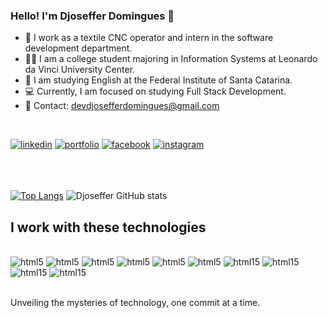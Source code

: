 ### Hello! I'm Djoseffer Domingues 👋


- 🔭 I work as a textile CNC operator and intern in the software development department.
- 👨‍🎓 I am a college student majoring in Information Systems at Leonardo da Vinci University Center.
- 📖 I am studying English at the Federal Institute of Santa Catarina.
- 💻 Currently, I am focused on studying Full Stack Development.
- 📧 Contact: devdjosefferdomingues@gmail.com
<br/>

[![linkedin](https://img.shields.io/badge/LinkedIn-0077B5?style=for-the-badge&logo=linkedin&logoColor=white)](https://www.linkedin.com/in/djoseffer-domingues-324a14263/) 
[![portfolio](https://img.shields.io/badge/website-000000?style=for-the-badge&logo=About.me&logoColor=white)]()
[![facebook](https://img.shields.io/badge/Facebook-1877F2?style=for-the-badge&logo=facebook&logoColor=white)]()
[![instagram](https://img.shields.io/badge/Instagram-E4405F?style=for-the-badge&logo=instagram&logoColor=white)]()
<br/>
<br/>
<br/>
<br/>

[![Top Langs](https://github-readme-stats.vercel.app/api/top-langs/?username=Djoseffer&layout=donut&bg_color=011526)](https://github.com/Djoseffer/github-readme-stats)
![Djoseffer GitHub stats](https://github-readme-stats.vercel.app/api?username=Djoseffer&show_icons=true&theme=tokyonight&bg_color=011526)

## I work with these technologies

<div style="display: inline_block"><br/>
   <img alt="html5" src="https://img.shields.io/badge/HTML5-E34F26?style=for-the-badge&logo=html5&logoColor=white" >
   <img alt="html5" src="https://img.shields.io/badge/CSS3-1572B6?style=for-the-badge&logo=css3&logoColor=white" >
   <img alt="html5" src="https://img.shields.io/badge/JavaScript-323330?style=for-the-badge&logo=javascript&logoColor=F7DF1E" >
   <img alt="html5" src="https://img.shields.io/badge/React-20232A?style=for-the-badge&logo=react&logoColor=61DAFB">
   <img alt="html5" src="https://img.shields.io/badge/TypeScript-007ACC?style=for-the-badge&logo=typescript&logoColor=white">
   <img alt="html5" src="https://img.shields.io/badge/Node.js-43853D?style=for-the-badge&logo=node.js&logoColor=white">
   <img alt="html15" src="https://img.shields.io/badge/MySQL-005C84?style=for-the-badge&logo=mysql&logoColor=white">
   <img alt="html15" src="https://img.shields.io/badge/MariaDB-003545?style=for-the-badge&logo=mariadb&logoColor=white">
   <img alt="html15" src="https://img.shields.io/badge/Java-ED8B00?style=for-the-badge&logo=openjdk&logoColor=white">
    <img alt="html15" src="https://img.shields.io/badge/Spring-6DB33F?style=for-the-badge&logo=spring&logoColor=white">
</div><br/> 


Unveiling the mysteries of technology, one commit at a time.




